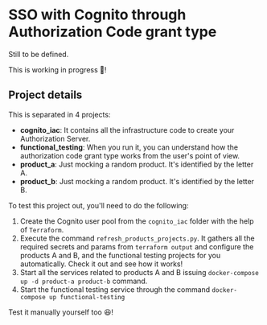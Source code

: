 # SSO with Cognito through Authorization Code grant type

Still to be defined.

This is working in progress 👷!

## Project details

This is separated in 4 projects:

- **cognito_iac**: It contains all the infrastructure code to create your Authorization Server.
- **functional_testing**: When you run it, you can understand how the authorization code grant type works from the user's point of view.
- **product_a**: Just mocking a random product. It's identified by the letter A.
- **product_b**: Just mocking a random product. It's identified by the letter B.

To test this project out, you'll need to do the following:

1. Create the Cognito user pool from the `cognito_iac` folder with the help of `Terraform`.
2. Execute the command `refresh_products_projects.py`. It gathers all the required secrets and params from `terraform output` and configure the products A and B, and the functional testing projects for you automatically. Check it out and see how it works!
3. Start all the services related to products A and B issuing `docker-compose up -d product-a product-b` command.
4. Start the functional testing service through the command `docker-compose up functional-testing`

Test it manually yourself too 😆!

